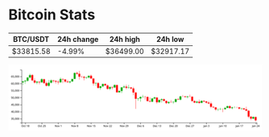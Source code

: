 # Bitcoin Stats

BTC/USDT|24h change|24h high|24h low|
|---|---|---|---|
|$33815.58|-4.99%|$36499.00|$32917.17|

<img src="./chart.svg">
